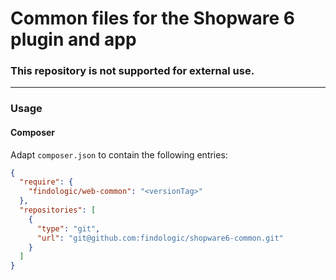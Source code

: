 # Common files for the Shopware 6 plugin and app

### This repository is not supported for external use.

---

### Usage
#### Composer

Adapt `composer.json` to contain the following entries:
```json
{
  "require": {
    "findologic/web-common": "<versionTag>"
  },
  "repositories": [
    {
      "type": "git",
      "url": "git@github.com:findologic/shopware6-common.git"
    }
  ]
}
```
